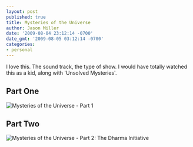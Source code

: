 ```yaml
---
layout: post
published: true
title: Mysteries of the Universe
author: Jason Miller
date: '2009-08-04 23:12:14 -0700'
date_gmt: '2009-08-05 03:12:14 -0700'
categories:
- personal
---
```


I love this. The sound track, the type of show. I would have totally watched
this as a kid, along with 'Unsolved Mysteries'.

## Part One

![Mysteries of the Universe - Part 1](//www.youtube.com/watch?v=AJ5NY2geSL4)

## Part Two

![Mysteries of the Universe - Part 2: The Dharma Initiative](//www.youtube.com/watch?v=g-CqowsrZ-U)
